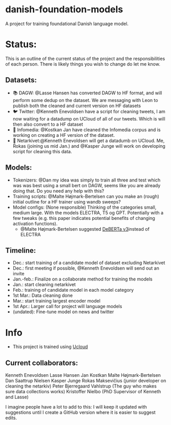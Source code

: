 # danish-foundation-models
A project for training foundational Danish language model.

# Status:
This is an outline of the current status of the project and the responsibilities of each person. There is likely things you wish to change do let me know.

## Datasets:
- :books: DAGW: @Lasse Hansen has converted DAGW to HF format, and will perform some dedup on the dataset. We are messaging with Leon to publish both the cleaned and current version on HF datasets
- :bird: Twitter: @Kenneth Enevoldsen have a script for cleaning tweets, I am now waiting for a datadump on UCloud of all of our tweets. Which is will then also convert to a HF dataset
- :newspaper: Infomedia: @Kostkan Jan have cleaned the Infomedia corpus and is working on creating a HF version of the dataset.
- :link: Netarkivet:@Kenneth Enevoldsen will get a datadumb on UCloud. Me, Rokas (joining us mid Jan.) and @Kasper Junge will work on developing script for cleaning this data.


## Models:
- Tokenizers: @Dan my idea was simply to train all three and test which was was best using a small bert on DAGW, seems like you are already doing that. Do you need any help with this?
- Training scripts: @Malte Højmark-Bertelsen can you make an (rough) initial outline for a HF trainer using wandb sweeps?
- Model configs: (None responsible) Thinking of the categories small, medium large. With the models ELECTRA, T5 og GPT. Potentially with a few tweaks (e.g. this paper indicates potential benefits of changing activation functions).
  - @Malte Højmark-Bertelsen suggested [DeBERTa v3](https://arxiv.org/abs/2111.09543?context=cs)instead of ELECTRA


## Timeline:
- Dec.: start training of a candidate model of dataset excluding Netarkivet
- Dec.: first meeting if possible, @Kenneth Enevoldsen will send out an invite
- Jan.-feb.: Finalize on a collaborate method for training the models
- Jan.: start cleaning netarkivet
- Feb.: training of candidate model in each model category
- 1st Mar.: Data cleaning done
- Mar.: start training largest encoder model
- 1st Apr.: Larger call for project will language models
- (undated): Fine-tune model on news and twitter


# Info
- This project is trained using [Ucloud](https://docs.cloud.sdu.dk/index.html)

## Current collaborators:
Kenneth Enevoldsen
Lasse Hansen
Jan Kostkan
Malte Højmark-Bertelsen
Dan Saattrup Nielsen
Kasper Junge
Rokas Maksevičius (junior developer on cleaning the netarkiv)
Peter Bjerregaard Vahlstrup (The guy who makes sure data collections works)
Kristoffer Nielbo (PhD Supervisor of Kenneth and Lasse)




I imagine people have a lot to add to this: I will keep it updated with suggestions until I create a GitHub version where it is easier to suggest edits.
